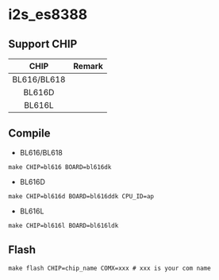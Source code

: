 # i2s_es8388


## Support CHIP

|      CHIP        | Remark |
|:----------------:|:------:|
|BL616/BL618       |        |
|BL616D            |        |
|BL616L            |        |

## Compile

- BL616/BL618

```
make CHIP=bl616 BOARD=bl616dk
```

- BL616D

```
make CHIP=bl616d BOARD=bl616ddk CPU_ID=ap
```

- BL616L

```
make CHIP=bl616l BOARD=bl616ldk
```

## Flash

```
make flash CHIP=chip_name COMX=xxx # xxx is your com name
```